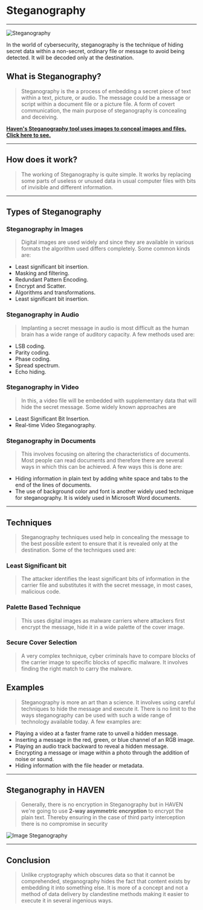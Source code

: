 # Steganography

---
![Steganography](Steganography.png)

In the world of cybersecurity, steganography is the technique of hiding secret data within a non-secret, ordinary file or message to avoid being detected. It will be decoded only at the destination.

## What is Steganography?

> Steganography is the a process of embedding a secret piece of text within a text, picture, or audio. The message could be a message or script within a document file or a picture file. A form of covert communication, the main purpose of steganography is concealing and deceiving.

[**Haven's Steganography tool uses images to conceal images and files. Click here to see.**](http://localhost:8000/Steganography)

___

## How does it work?

>The working of Steganography is quite simple. It works by replacing some parts of useless or unused data in usual computer files with bits of invisible and different information.

___

## Types of Steganography

### Steganography in Images

> Digital images are used widely and since they are available in various formats the algorithm used differs completely. Some common kinds are:

- Least significant bit insertion.
- Masking and filtering.
- Redundant Pattern Encoding.
- Encrypt and Scatter.
- Algorithms and transformations.
- Least significant bit insertion.

### Steganography in Audio

>Implanting a secret message in audio is most difficult as the human brain has a wide range of auditory capacity. A few methods used are:

- LSB coding.
- Parity coding.
- Phase coding.
- Spread spectrum.
- Echo hiding.

### Steganography in Video

>In this, a video file will be embedded with supplementary data that will hide the secret message. Some widely known approaches are

- Least Significant Bit Insertion.
- Real-time Video Steganography.

### Steganography in Documents

>This involves focusing on altering the characteristics of documents. Most people can read documents and therefore there are several ways in which this can be achieved. A few ways this is done are:

- Hiding information in plain text by adding white space and tabs to the end of the lines of documents.
- The use of background color and font is another widely used technique for steganography. It is widely used in Microsoft Word documents.

___

## Techniques

> Steganography techniques used help in concealing the message to the best possible extent to ensure that it is revealed only at the destination. Some of the techniques used are:

### Least Significant bit

> The attacker identifies the least significant bits of information in the carrier file and substitutes it with the secret message, in most cases, malicious code.

### Palette Based Technique

> This uses digital images as malware carriers where attackers first encrypt the message, hide it in a wide palette of the cover image.

### Secure Cover Selection

> A very complex technique, cyber criminals have to compare blocks of the carrier image to specific blocks of specific malware. It involves finding the right match to carry the malware.

## Examples

>Steganography is more an art than a science. It involves using careful techniques to hide the message and execute it. There is no limit to the ways steganography can be used with such a wide range of technology available today. A few examples are:

- Playing a video at a faster frame rate to unveil a hidden message.
- Inserting a message in the red, green, or blue channel of an RGB image.
- Playing an audio track backward to reveal a hidden message.
- Encrypting a message or image within a photo through the addition of noise or sound.
- Hiding information with the file header or metadata.

____

## Steganography in HAVEN

> Generally, there is no encryption in Steganography but in HAVEN we're going to use **2-way asymmetric encryption** to encrypt the plain text. Thereby ensuring in the case of third party interception there is no compromise in security

![Image Steganography](/static/Blogs%20/images/Image%20Steganography.jpeg)

_____

## Conclusion

> Unlike cryptography which obscures data so that it cannot be comprehended, steganography hides the fact that content exists by embedding it into something else. It is more of a concept and not a method of data delivery by clandestine methods making it easier to execute it in several ingenious ways.

